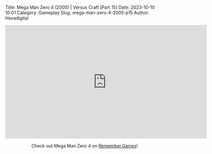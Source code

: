 Title: Mega Man Zero 4 (2005) | Versus Craft [Part 15]
Date: 2023-10-10 10:01
Category: Gameplay
Slug: mega-man-zero-4-2005-p15
Author: Hexadigital

<center><iframe src="https://www.youtube.com/embed/ePjqcRqcX48?feature=oembed" allow="accelerometer; autoplay; encrypted-media; gyroscope; picture-in-picture" width="640" height="360" frameborder="0"></iframe>

Check out Mega Man Zero 4 on [Remember.Games](https://remember.games/game/4372/mega-man-zero-4/)!</center>